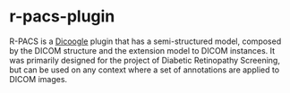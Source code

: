 # r-pacs-plugin

R-PACS is a [Dicoogle](https://github.com/bioinformatics-ua/dicoogle) plugin that has a semi-structured model, composed by the DICOM structure and the extension model to DICOM instances. It was primarily designed for the project of Diabetic Retinopathy Screening, but can be used on any context where a set of annotations are applied to DICOM images.


